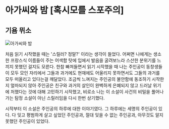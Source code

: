 # 아가씨와 밤 [혹시모를 스포주의]
## 기욤 뮈소

![아가씨와 밤](https://post-phinf.pstatic.net/MjAxODExMTRfMjIx/MDAxNTQyMTczNTc0MzY2.fw1hVO7_Fmx-pBD-4HpmB-QWmfZ7jv4tNwGOE8WotnAg.Hmp26e_eIwn6QA-e2ANJpegGveT1ND7Aztmhm55XAM8g.JPEG/%EC%95%84%EA%B0%80%EC%94%A8%EC%99%80%EB%B0%A4_%EA%B7%B8%EB%A6%BC%ED%91%9C%EC%A7%80_%EC%9E%85%EC%B2%B4.jpg)

처음 읽기 시작했을 때는 '스릴러? 정말?' 이라는 생각이 들었다. 어쩌면 나에게는 생소한 프랑스식 이름들이 주는 어색함 탓에 입에서 발음을 굴려보느라 스산한 분위기를 느끼지 못했던 걸지도 모른다. 한참 빠져들면서 읽기 시작했을 때 나는 주인공이 동창생들이 모두 모인 자리에서 그들과 과거에도 현재에도 어울리지 못하면서도 그들의 과거를 모두 떠올리고 있다는걸 깨달았다. 조금씩 느껴지는 주인공의 불안함에 동조하기 시작한지 얼마되지 않아 주인공은 친구와 과거의 살인이 완벽하게 은폐되지 않고 드러날 위기에 처했다는 것에 대해 고민하기 시작했고, 비로소 나는 이 소설이 사건의 비밀을 풀어나가는 탐정 소설이 아닌 스릴러임을 다시 한번 상기했다. 

시작부터 이 소설은 주인공의 하루에 대한 이야기였다. 그 하루에는 세명의 주인공이 있다. 다 잊고 평범하게 살고 싶었던 주인공과, 절대 잊을 수 없는 주인공과, 아무것도 알지 못했던 주인공이 있었다.
